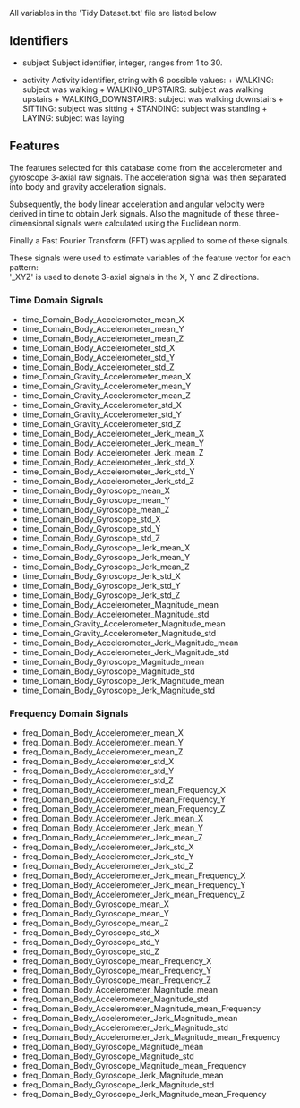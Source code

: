 All variables in the 'Tidy Dataset.txt' file are listed below

## Identifiers
* subject
	Subject identifier, integer, ranges from 1 to 30.

* activity
	Activity identifier, string with 6 possible values:
        + WALKING: subject was walking
        + WALKING_UPSTAIRS: subject was walking upstairs
        + WALKING_DOWNSTAIRS: subject was walking downstairs
        + SITTING: subject was sitting
        + STANDING: subject was standing
        + LAYING: subject was laying

## Features

The features selected for this database come from the accelerometer and gyroscope 3-axial raw signals. The acceleration signal was then separated into body and gravity acceleration signals. 

Subsequently, the body linear acceleration and angular velocity were derived in time to obtain Jerk signals. Also the magnitude of these three-dimensional signals were calculated using the Euclidean norm. 

Finally a Fast Fourier Transform (FFT) was applied to some of these signals. 

These signals were used to estimate variables of the feature vector for each pattern:  
'_XYZ' is used to denote 3-axial signals in the X, Y and Z directions.

### Time Domain Signals
* time_Domain_Body_Accelerometer_mean_X
* time_Domain_Body_Accelerometer_mean_Y
* time_Domain_Body_Accelerometer_mean_Z
* time_Domain_Body_Accelerometer_std_X
* time_Domain_Body_Accelerometer_std_Y
* time_Domain_Body_Accelerometer_std_Z
* time_Domain_Gravity_Accelerometer_mean_X
* time_Domain_Gravity_Accelerometer_mean_Y
* time_Domain_Gravity_Accelerometer_mean_Z
* time_Domain_Gravity_Accelerometer_std_X
* time_Domain_Gravity_Accelerometer_std_Y
* time_Domain_Gravity_Accelerometer_std_Z
* time_Domain_Body_Accelerometer_Jerk_mean_X
* time_Domain_Body_Accelerometer_Jerk_mean_Y
* time_Domain_Body_Accelerometer_Jerk_mean_Z
* time_Domain_Body_Accelerometer_Jerk_std_X
* time_Domain_Body_Accelerometer_Jerk_std_Y
* time_Domain_Body_Accelerometer_Jerk_std_Z
* time_Domain_Body_Gyroscope_mean_X
* time_Domain_Body_Gyroscope_mean_Y
* time_Domain_Body_Gyroscope_mean_Z
* time_Domain_Body_Gyroscope_std_X
* time_Domain_Body_Gyroscope_std_Y
* time_Domain_Body_Gyroscope_std_Z
* time_Domain_Body_Gyroscope_Jerk_mean_X
* time_Domain_Body_Gyroscope_Jerk_mean_Y
* time_Domain_Body_Gyroscope_Jerk_mean_Z
* time_Domain_Body_Gyroscope_Jerk_std_X
* time_Domain_Body_Gyroscope_Jerk_std_Y
* time_Domain_Body_Gyroscope_Jerk_std_Z
* time_Domain_Body_Accelerometer_Magnitude_mean
* time_Domain_Body_Accelerometer_Magnitude_std
* time_Domain_Gravity_Accelerometer_Magnitude_mean
* time_Domain_Gravity_Accelerometer_Magnitude_std
* time_Domain_Body_Accelerometer_Jerk_Magnitude_mean
* time_Domain_Body_Accelerometer_Jerk_Magnitude_std
* time_Domain_Body_Gyroscope_Magnitude_mean
* time_Domain_Body_Gyroscope_Magnitude_std
* time_Domain_Body_Gyroscope_Jerk_Magnitude_mean
* time_Domain_Body_Gyroscope_Jerk_Magnitude_std


### Frequency Domain Signals
* freq_Domain_Body_Accelerometer_mean_X
* freq_Domain_Body_Accelerometer_mean_Y
* freq_Domain_Body_Accelerometer_mean_Z
* freq_Domain_Body_Accelerometer_std_X
* freq_Domain_Body_Accelerometer_std_Y
* freq_Domain_Body_Accelerometer_std_Z
* freq_Domain_Body_Accelerometer_mean_Frequency_X
* freq_Domain_Body_Accelerometer_mean_Frequency_Y
* freq_Domain_Body_Accelerometer_mean_Frequency_Z
* freq_Domain_Body_Accelerometer_Jerk_mean_X
* freq_Domain_Body_Accelerometer_Jerk_mean_Y
* freq_Domain_Body_Accelerometer_Jerk_mean_Z
* freq_Domain_Body_Accelerometer_Jerk_std_X
* freq_Domain_Body_Accelerometer_Jerk_std_Y
* freq_Domain_Body_Accelerometer_Jerk_std_Z
* freq_Domain_Body_Accelerometer_Jerk_mean_Frequency_X
* freq_Domain_Body_Accelerometer_Jerk_mean_Frequency_Y
* freq_Domain_Body_Accelerometer_Jerk_mean_Frequency_Z
* freq_Domain_Body_Gyroscope_mean_X
* freq_Domain_Body_Gyroscope_mean_Y
* freq_Domain_Body_Gyroscope_mean_Z
* freq_Domain_Body_Gyroscope_std_X
* freq_Domain_Body_Gyroscope_std_Y
* freq_Domain_Body_Gyroscope_std_Z
* freq_Domain_Body_Gyroscope_mean_Frequency_X
* freq_Domain_Body_Gyroscope_mean_Frequency_Y
* freq_Domain_Body_Gyroscope_mean_Frequency_Z
* freq_Domain_Body_Accelerometer_Magnitude_mean
* freq_Domain_Body_Accelerometer_Magnitude_std
* freq_Domain_Body_Accelerometer_Magnitude_mean_Frequency
* freq_Domain_Body_Accelerometer_Jerk_Magnitude_mean
* freq_Domain_Body_Accelerometer_Jerk_Magnitude_std
* freq_Domain_Body_Accelerometer_Jerk_Magnitude_mean_Frequency
* freq_Domain_Body_Gyroscope_Magnitude_mean
* freq_Domain_Body_Gyroscope_Magnitude_std
* freq_Domain_Body_Gyroscope_Magnitude_mean_Frequency
* freq_Domain_Body_Gyroscope_Jerk_Magnitude_mean
* freq_Domain_Body_Gyroscope_Jerk_Magnitude_std
* freq_Domain_Body_Gyroscope_Jerk_Magnitude_mean_Frequency

